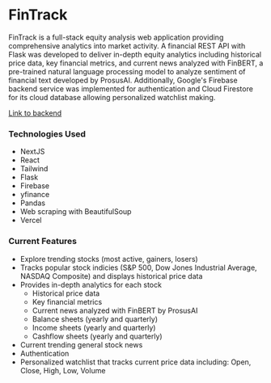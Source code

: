 # FinTrack

FinTrack is a full-stack equity analysis web application providing comprehensive analytics into market activity. A financial REST API with Flask was developed to deliver in-depth equity analytics including historical price data, key financial metrics, and current news analyzed with FinBERT, a pre-trained natural language processing model to analyze sentiment of financial text developed by ProsusAI. Additionally, Google's Firebase backend service was implemented for authentication and Cloud Firestore for its cloud database allowing personalized watchlist making.

[Link to backend](https://github.com/13lack13lood/FinTrack-Backend)

### Technologies Used
- NextJS
- React
- Tailwind
- Flask
- Firebase
- yfinance
- Pandas
- Web scraping with BeautifulSoup
- Vercel

### Current Features
- Explore trending stocks (most active, gainers, losers)
- Tracks popular stock indicies (S&P 500, Dow Jones Industrial Average, NASDAQ Composite) and displays historical price data
- Provides in-depth analytics for each stock
  - Historical price data
  - Key financial metrics
  - Current news analyzed with FinBERT by ProsusAI
  - Balance sheets (yearly and quarterly)
  - Income sheets (yearly and quarterly)
  - Cashflow sheets (yearly and quarterly)
- Current trending general stock news
- Authentication
- Personalized watchlist that tracks current price data including: Open, Close, High, Low, Volume
